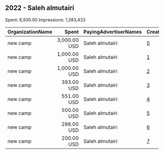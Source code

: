 ## 2022 - Saleh almutairi 
Spent: 6,930.00
Impressions: 1,383,433

|OrganizationName|Spent|PayingAdvertiserNames|CreativeUrls|Impressions|Genders|AgeBrackets|CountryCodes|BillingAddresses|CandidateBallotInformation|
|:---|---:|:---|:---|---:|:---|:---|:---|:---|:---|
|new camp|3,000.00 USD|Saleh almutairi|[0](https://www.snap.com/political-ads/asset/6ae4a0d811a531fbe14c7145e30d7d87201eb76f344a1306ecef6d6b76bb48a7?mediaType=mp4)|549,684||18+|kuwait|"riqqa,ahmadi,00965,KW"|Dr Saleh Almutairi|
|new camp|1,000.00 USD|Saleh almutairi|[1](https://www.snap.com/political-ads/asset/2f5cb62fde033a166a97109569fd18062695720558c7d665acc5b19d1a0bbf2d?mediaType=mp4)|224,049||20+|kuwait|"riqqa,ahmadi,00965,KW"|Dr Saleh Almutairi|
|new camp|1,000.00 USD|Saleh almutairi|[2](https://www.snap.com/political-ads/asset/99aeb0fa306d0b02752cd1bed065bb0b6d514470c85849f8bb8b22c08b6c7a64?mediaType=jpeg)|189,488||20+|kuwait|"riqqa,ahmadi,00965,KW"|Dr Saleh Almutairi|
|new camp|393.00 USD|Saleh almutairi|[3](https://www.snap.com/political-ads/asset/d569589fe687a1bd088d9b956f30afb63a6df5387c9928039f545dc0846aafea?mediaType=mp4)|101,106||20+|kuwait|"riqqa,ahmadi,00965,KW"|Dr Saleh Almutiri|
|new camp|551.00 USD|Saleh almutairi|[4](https://www.snap.com/political-ads/asset/7587785e66736a8aab0191d3b27022686208021079b8ae1faeb233f80218a87f?mediaType=png)|94,680||20+|kuwait|"riqqa,ahmadi,00965,KW"|Dr Saleh Almutairi|
|new camp|500.00 USD|Saleh almutairi|[5](https://www.snap.com/political-ads/asset/e1618d0aabb1d28e0f699d7981aca5cdca5e8e512ce4c28e3799524d3763cd8d?mediaType=mp4)|87,143||20+|kuwait|"riqqa,ahmadi,00965,KW"|Dr Saleh Almutairi|
|new camp|286.00 USD|Saleh almutairi|[6](https://www.snap.com/political-ads/asset/2f5cb62fde033a166a97109569fd18062695720558c7d665acc5b19d1a0bbf2d?mediaType=mp4)|82,159||18+|kuwait|"riqqa,ahmadi,00965,KW"|Dr Saleh almutairi|
|new camp|200.00 USD|Saleh almutairi|[7](https://www.snap.com/political-ads/asset/a2ade9686a6e428b6acb718be6c1157af0bbc0a8c372cb7c74ad1ddb4a7677e8?mediaType=jpeg)|55,124|||kuwait|"riqqa,ahmadi,00965,KW"|Dr Saleh almutairi|
